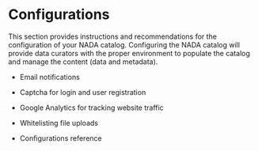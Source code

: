 # Configurations 

This section provides instructions and recommendations for the configuration of your NADA catalog. Configuring the NADA catalog will provide data curators with the proper environment to populate the catalog and manage the content (data and metadata). 

- Email notifications

- Captcha for login and user registration

- Google Analytics for tracking website traffic

- Whitelisting file uploads

- Configurations reference
